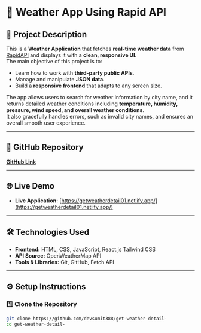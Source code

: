 # 📌 Weather App Using Rapid API

## 📄 Project Description
This is a **Weather Application** that fetches **real-time weather data** from [RapidAPI](https://rapidapi.com/) and displays it with a **clean, responsive UI**.  
The main objective of this project is to:
- Learn how to work with **third-party public APIs**.
- Manage and manipulate **JSON data**.
- Build a **responsive frontend** that adapts to any screen size.  

The app allows users to search for weather information by city name, and it returns detailed weather conditions including **temperature, humidity, pressure, wind speed, and overall weather conditions**.  
It also gracefully handles errors, such as invalid city names, and ensures an overall smooth user experience.

---

## 🔗 GitHub Repository
[**GitHub Link**](https://github.com/devsumit388/get-weather-detail-)

---

## 🌐 Live Demo
- **Live Application:** [https://getweatherdetail01.netlify.app/](https://getweatherdetail01.netlify.app/)

---

## 🛠 Technologies Used
- **Frontend:** HTML, CSS, JavaScript, React.js Tailwind CSS
- **API Source:** OpenWeatherMap API
- **Tools & Libraries:** Git, GitHub, Fetch API

---

## ⚙️ Setup Instructions

### 1️⃣ Clone the Repository
```bash
git clone https://github.com/devsumit388/get-weather-detail-
cd get-weather-detail-

